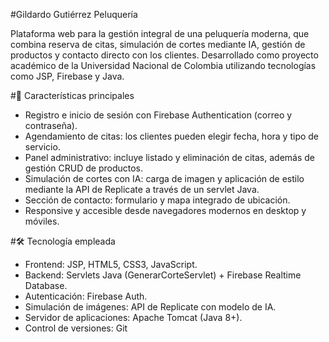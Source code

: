 #Gildardo Gutiérrez Peluquería

Plataforma web para la gestión integral de una peluquería moderna, que combina reserva de citas, simulación de cortes mediante IA, gestión de productos y contacto directo con los clientes. Desarrollado como proyecto académico de la Universidad Nacional de Colombia utilizando tecnologías como JSP, Firebase y Java.

#📌 Características principales

- Registro e inicio de sesión con Firebase Authentication (correo y contraseña).
- Agendamiento de citas: los clientes pueden elegir fecha, hora y tipo de servicio.
- Panel administrativo: incluye listado y eliminación de citas, además de gestión CRUD de productos.
- Simulación de cortes con IA: carga de imagen y aplicación de estilo mediante la API de Replicate a través de un servlet Java.
- Sección de contacto: formulario y mapa integrado de ubicación.
- Responsive y accesible desde navegadores modernos en desktop y móviles.

#🛠️ Tecnología empleada
- Frontend: JSP, HTML5, CSS3, JavaScript.
- Backend: Servlets Java (GenerarCorteServlet) + Firebase Realtime Database.
- Autenticación: Firebase Auth.
- Simulación de imágenes: API de Replicate con modelo de IA.
- Servidor de aplicaciones: Apache Tomcat (Java 8+).
- Control de versiones: Git

